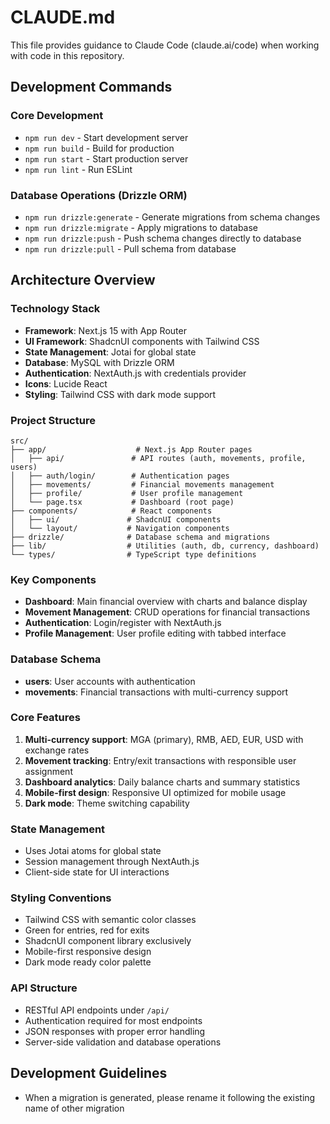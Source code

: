 # CLAUDE.md

This file provides guidance to Claude Code (claude.ai/code) when working with code in this repository.

## Development Commands

### Core Development
- `npm run dev` - Start development server
- `npm run build` - Build for production
- `npm run start` - Start production server
- `npm run lint` - Run ESLint

### Database Operations (Drizzle ORM)
- `npm run drizzle:generate` - Generate migrations from schema changes
- `npm run drizzle:migrate` - Apply migrations to database
- `npm run drizzle:push` - Push schema changes directly to database
- `npm run drizzle:pull` - Pull schema from database

## Architecture Overview

### Technology Stack
- **Framework**: Next.js 15 with App Router
- **UI Framework**: ShadcnUI components with Tailwind CSS
- **State Management**: Jotai for global state
- **Database**: MySQL with Drizzle ORM
- **Authentication**: NextAuth.js with credentials provider
- **Icons**: Lucide React
- **Styling**: Tailwind CSS with dark mode support

### Project Structure
```
src/
├── app/                    # Next.js App Router pages
│   ├── api/               # API routes (auth, movements, profile, users)
│   ├── auth/login/        # Authentication pages
│   ├── movements/         # Financial movements management
│   ├── profile/           # User profile management
│   └── page.tsx           # Dashboard (root page)
├── components/            # React components
│   ├── ui/               # ShadcnUI components
│   └── layout/           # Navigation components
├── drizzle/              # Database schema and migrations
├── lib/                  # Utilities (auth, db, currency, dashboard)
└── types/                # TypeScript type definitions
```

### Key Components
- **Dashboard**: Main financial overview with charts and balance display
- **Movement Management**: CRUD operations for financial transactions
- **Authentication**: Login/register with NextAuth.js
- **Profile Management**: User profile editing with tabbed interface

### Database Schema
- **users**: User accounts with authentication
- **movements**: Financial transactions with multi-currency support

### Core Features
1. **Multi-currency support**: MGA (primary), RMB, AED, EUR, USD with exchange rates
2. **Movement tracking**: Entry/exit transactions with responsible user assignment
3. **Dashboard analytics**: Daily balance charts and summary statistics
4. **Mobile-first design**: Responsive UI optimized for mobile usage
5. **Dark mode**: Theme switching capability

### State Management
- Uses Jotai atoms for global state
- Session management through NextAuth.js
- Client-side state for UI interactions

### Styling Conventions
- Tailwind CSS with semantic color classes
- Green for entries, red for exits
- ShadcnUI component library exclusively
- Mobile-first responsive design
- Dark mode ready color palette

### API Structure
- RESTful API endpoints under `/api/`
- Authentication required for most endpoints
- JSON responses with proper error handling
- Server-side validation and database operations

## Development Guidelines
- When a migration is generated, please rename it following the existing name of other migration